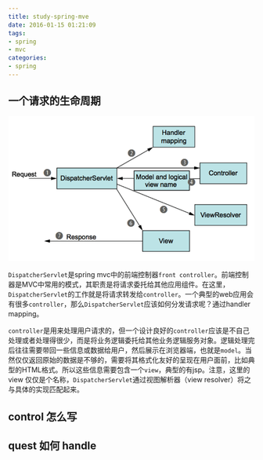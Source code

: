 ```yaml
---
title: study-spring-mve
date: 2016-01-15 01:21:09
tags:
- spring
- mvc
categories:
- spring
---
```


## 一个请求的生命周期

![请求的生命周期](/images/a_request's_life_in_spring_mvc.png)

`DispatcherServlet`是spring mvc中的前端控制器`front controller`。前端控制器是MVC中常用的模式，其职责是将请求委托给其他应用组件。在这里，`DispatcherServlet`的工作就是将请求转发给`controller`。一个典型的web应用会有很多`controller`，那么`DispatcherServlet`应该如何分发请求呢？通过handler mapping。

`controller`是用来处理用户请求的，但一个设计良好的`controller`应该是不自己处理或者处理得很少，而是将业务逻辑委托给其他业务逻辑服务对象。逻辑处理完后往往需要带回一些信息或数据给用户，然后展示在浏览器端，也就是`model`。当然仅仅返回原始的数据是不够的，需要将其格式化友好的呈现在用户面前，比如典型的HTML格式。所以这些信息需要包含一个`view`，典型的有jsp。注意，这里的 view 仅仅是个名称，`DispatcherServlet`通过视图解析器（view resolver）将之与具体的实现匹配起来。

## control 怎么写

## quest 如何 handle














